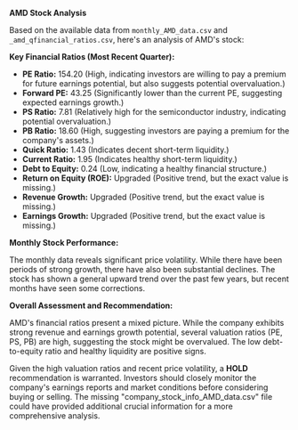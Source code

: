 **AMD Stock Analysis**

Based on the available data from `monthly_AMD_data.csv` and `_amd_qfinancial_ratios.csv`, here's an analysis of AMD's stock:

**Key Financial Ratios (Most Recent Quarter):**

* **PE Ratio:** 154.20 (High, indicating investors are willing to pay a premium for future earnings potential, but also suggests potential overvaluation.)
* **Forward PE:** 43.25 (Significantly lower than the current PE, suggesting expected earnings growth.)
* **PS Ratio:** 7.81 (Relatively high for the semiconductor industry, indicating potential overvaluation.)
* **PB Ratio:** 18.60 (High, suggesting investors are paying a premium for the company's assets.)
* **Quick Ratio:** 1.43 (Indicates decent short-term liquidity.)
* **Current Ratio:** 1.95 (Indicates healthy short-term liquidity.)
* **Debt to Equity:** 0.24 (Low, indicating a healthy financial structure.)
* **Return on Equity (ROE):**  Upgraded (Positive trend, but the exact value is missing.)
* **Revenue Growth:** Upgraded (Positive trend, but the exact value is missing.)
* **Earnings Growth:** Upgraded (Positive trend, but the exact value is missing.)

**Monthly Stock Performance:**

The monthly data reveals significant price volatility. While there have been periods of strong growth, there have also been substantial declines.  The stock has shown a general upward trend over the past few years, but recent months have seen some corrections.

**Overall Assessment and Recommendation:**

AMD's financial ratios present a mixed picture. While the company exhibits strong revenue and earnings growth potential, several valuation ratios (PE, PS, PB) are high, suggesting the stock might be overvalued. The low debt-to-equity ratio and healthy liquidity are positive signs.

Given the high valuation ratios and recent price volatility, a **HOLD** recommendation is warranted. Investors should closely monitor the company's earnings reports and market conditions before considering buying or selling.  The missing "company_stock_info_AMD_data.csv" file could have provided additional crucial information for a more comprehensive analysis.